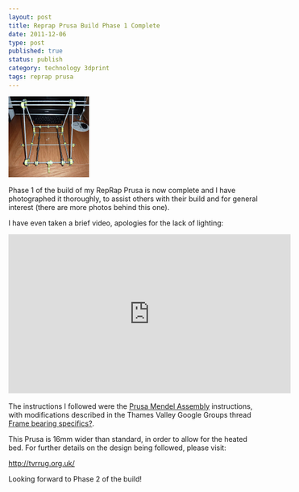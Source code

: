 ```yaml
--- 
layout: post 
title: Reprap Prusa Build Phase 1 Complete
date: 2011-12-06
type: post 
published: true 
status: publish
category: technology 3dprint
tags: reprap prusa
---
```


<a href="https://picasaweb.google.com/chrisjrob/RepRapPrusaBuildPhase1?authuser=0&feat=embedwebsite"><img src="/assets/RepRapPrusaBuildPhase1.jpg" class="image-right" alt="RepRap Prusa"></a>

Phase 1 of the build of my RepRap Prusa is now complete and I have
photographed it thoroughly, to assist others with their build and for
general interest (there are more photos behind this one).

I have even taken a brief video, apologies for the lack of lighting:

<!--more-->

<iframe width="560" height="315" src="https://www.youtube.com/embed/jK3Oed_dPrM" frameborder="0" allowfullscreen></iframe>

The instructions I followed were the [Prusa Mendel Assembly](http://reprap.org/wiki/Prusa_Mendel_Assembly) instructions,
with modifications described in the Thames Valley Google Groups thread
[Frame bearing specifics?](http://groups.google.com/group/tvreprapug/browse_thread/thread/8bc73f36ce2bf04d).

This Prusa is 16mm wider than standard, in order to allow for the heated
bed. For further details on the design being followed, please visit:

<http://tvrrug.org.uk/>

Looking forward to Phase 2 of the build!


